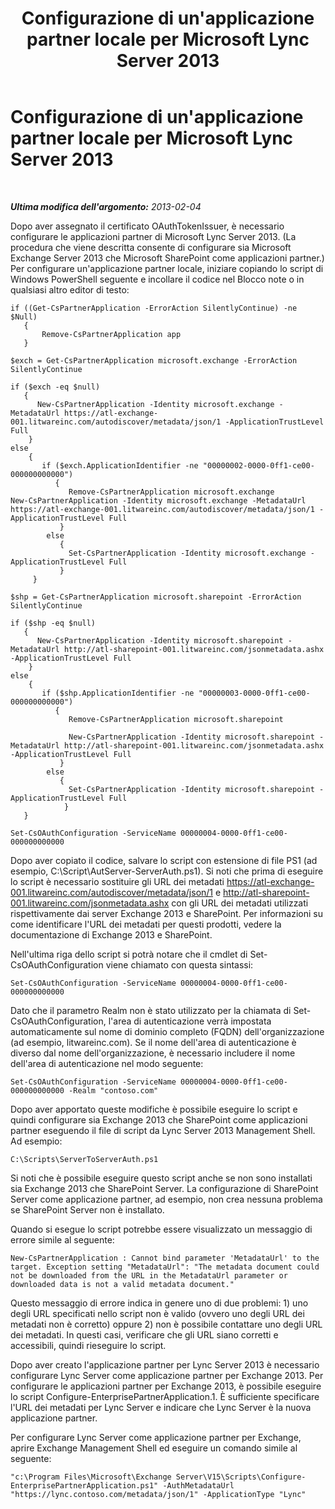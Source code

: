﻿---
title: Configurazione di un'applicazione partner locale per Microsoft Lync Server 2013
TOCTitle: Configurazione di un'applicazione partner locale per Microsoft Lync Server 2013
ms:assetid: 696f2b26-e5d0-42b5-9785-a26c2ce25bb7
ms:mtpsurl: https://technet.microsoft.com/it-it/library/JJ204975(v=OCS.15)
ms:contentKeyID: 49300862
ms.date: 08/24/2015
mtps_version: v=OCS.15
ms.translationtype: HT
---

# Configurazione di un'applicazione partner locale per Microsoft Lync Server 2013

 

_**Ultima modifica dell'argomento:** 2013-02-04_

Dopo aver assegnato il certificato OAuthTokenIssuer, è necessario configurare le applicazioni partner di Microsoft Lync Server 2013. (La procedura che viene descritta consente di configurare sia Microsoft Exchange Server 2013 che Microsoft SharePoint come applicazioni partner.) Per configurare un'applicazione partner locale, iniziare copiando lo script di Windows PowerShell seguente e incollare il codice nel Blocco note o in qualsiasi altro editor di testo:

    if ((Get-CsPartnerApplication -ErrorAction SilentlyContinue) -ne $Null)
       {
           Remove-CsPartnerApplication app
       }
    
    $exch = Get-CsPartnerApplication microsoft.exchange -ErrorAction SilentlyContinue
            
    if ($exch -eq $null)
       {
          New-CsPartnerApplication -Identity microsoft.exchange -MetadataUrl https://atl-exchange-001.litwareinc.com/autodiscover/metadata/json/1 -ApplicationTrustLevel Full 
        }
    else
        {
           if ($exch.ApplicationIdentifier -ne "00000002-0000-0ff1-ce00-000000000000")
              {
                 Remove-CsPartnerApplication microsoft.exchange
    New-CsPartnerApplication -Identity microsoft.exchange -MetadataUrl https://atl-exchange-001.litwareinc.com/autodiscover/metadata/json/1 -ApplicationTrustLevel Full 
               }
            else
               {
                 Set-CsPartnerApplication -Identity microsoft.exchange -ApplicationTrustLevel Full 
               }
         }
    
    $shp = Get-CsPartnerApplication microsoft.sharepoint -ErrorAction SilentlyContinue
            
    if ($shp -eq $null)
       {
          New-CsPartnerApplication -Identity microsoft.sharepoint -MetadataUrl http://atl-sharepoint-001.litwareinc.com/jsonmetadata.ashx -ApplicationTrustLevel Full 
        }
    else
        {
           if ($shp.ApplicationIdentifier -ne "00000003-0000-0ff1-ce00-000000000000")
              {
                 Remove-CsPartnerApplication microsoft.sharepoint
      
                 New-CsPartnerApplication -Identity microsoft.sharepoint -MetadataUrl http://atl-sharepoint-001.litwareinc.com/jsonmetadata.ashx -ApplicationTrustLevel Full 
               }
            else
               {
                 Set-CsPartnerApplication -Identity microsoft.sharepoint -ApplicationTrustLevel Full 
                }
       }
    
    Set-CsOAuthConfiguration -ServiceName 00000004-0000-0ff1-ce00-000000000000

Dopo aver copiato il codice, salvare lo script con estensione di file PS1 (ad esempio, C:\\Script\\AutServer-ServerAuth.ps1). Si noti che prima di eseguire lo script è necessario sostituire gli URL dei metadati https://atl-exchange-001.litwareinc.com/autodiscover/metadata/json/1 e http://atl-sharepoint-001.litwareinc.com/jsonmetadata.ashx con gli URL dei metadati utilizzati rispettivamente dai server Exchange 2013 e SharePoint. Per informazioni su come identificare l'URL dei metadati per questi prodotti, vedere la documentazione di Exchange 2013 e SharePoint.

Nell'ultima riga dello script si potrà notare che il cmdlet di Set-CsOAuthConfiguration viene chiamato con questa sintassi:

    Set-CsOAuthConfiguration -ServiceName 00000004-0000-0ff1-ce00-000000000000

Dato che il parametro Realm non è stato utilizzato per la chiamata di Set-CsOAuthConfiguration, l'area di autenticazione verrà impostata automaticamente sul nome di dominio completo (FQDN) dell'organizzazione (ad esempio, litwareinc.com). Se il nome dell'area di autenticazione è diverso dal nome dell'organizzazione, è necessario includere il nome dell'area di autenticazione nel modo seguente:

    Set-CsOAuthConfiguration -ServiceName 00000004-0000-0ff1-ce00-000000000000 -Realm "contoso.com"

Dopo aver apportato queste modifiche è possibile eseguire lo script e quindi configurare sia Exchange 2013 che SharePoint come applicazioni partner eseguendo il file di script da Lync Server 2013 Management Shell. Ad esempio:

    C:\Scripts\ServerToServerAuth.ps1

Si noti che è possibile eseguire questo script anche se non sono installati sia Exchange 2013 che SharePoint Server. La configurazione di SharePoint Server come applicazione partner, ad esempio, non crea nessuna problema se SharePoint Server non è installato.

Quando si esegue lo script potrebbe essere visualizzato un messaggio di errore simile al seguente:

    New-CsPartnerApplication : Cannot bind parameter 'MetadataUrl' to the target. Exception setting "MetadataUrl": "The metadata document could not be downloaded from the URL in the MetadataUrl parameter or downloaded data is not a valid metadata document."

Questo messaggio di errore indica in genere uno di due problemi: 1) uno degli URL specificati nello script non è valido (ovvero uno degli URL dei metadati non è corretto) oppure 2) non è possibile contattare uno degli URL dei metadati. In questi casi, verificare che gli URL siano corretti e accessibili, quindi rieseguire lo script.

Dopo aver creato l'applicazione partner per Lync Server 2013 è necessario configurare Lync Server come applicazione partner per Exchange 2013. Per configurare le applicazioni partner per Exchange 2013, è possibile eseguire lo script Configure-EnterprisePartnerApplication.1. È sufficiente specificare l'URL dei metadati per Lync Server e indicare che Lync Server è la nuova applicazione partner.

Per configurare Lync Server come applicazione partner per Exchange, aprire Exchange Management Shell ed eseguire un comando simile al seguente:

    "c:\Program Files\Microsoft\Exchange Server\V15\Scripts\Configure-EnterprisePartnerApplication.ps1" -AuthMetadataUrl "https://lync.contoso.com/metadata/json/1" -ApplicationType "Lync"

